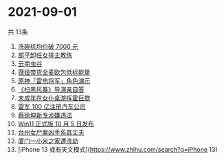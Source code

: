 # 2021-09-01
  共 13条

  <!-- BEGIN -->
  <!-- 最后更新时间:Wed Sep 01 2021 08:12:08 GMT+0000 (Coordinated Universal Time) -->
  1. [洗碗机均价破 7000 元](https://www.zhihu.com/search?q=洗碗机)
1. [郎平卸任女排主教练](https://www.zhihu.com/search?q=郎平)
1. [云南虫谷](https://www.zhihu.com/search?q=云南虫谷)
1. [薇娅带货全麦欧包低标能量](https://www.zhihu.com/search?q=薇娅带货)
1. [原神「雷电将军」角色演示](https://www.zhihu.com/search?q=原神)
1. [《扫黑风暴》导演亲自答](https://www.zhihu.com/search?q=扫黑风暴)
1. [未成年在女仆桌游挥霍巨款](https://www.zhihu.com/search?q=桌游)
1. [雷军 100 亿注册汽车公司](https://www.zhihu.com/search?q=小米汽车)
1. [蔡徐坤新专涉嫌违法](https://www.zhihu.com/search?q=蔡徐坤)
1. [Win11 正式版 10 月 5 日发布](https://www.zhihu.com/search?q=Windows11)
1. [台州女尸案凶手系其丈夫](https://www.zhihu.com/search?q=台州女尸)
1. [厦门一小米之家遭洗劫](https://www.zhihu.com/search?q=小米之家被盗)
1. [iPhone 13 或有天文模式](https://www.zhihu.com/search?q=iPhone 13)
  <!-- END -->
  